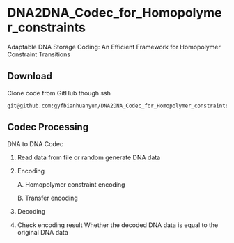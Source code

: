 # DNA2DNA_Codec_for_Homopolymer_constraints
Adaptable DNA Storage Coding: An Efficient Framework for Homopolymer Constraint Transitions

## Download
Clone code from GitHub though ssh
```
git@github.com:gyfbianhuanyun/DNA2DNA_Codec_for_Homopolymer_constraints.git
```

## Codec Processing
DNA to DNA Codec

1. Read data from file or random generate DNA data
2. Encoding

    A. Homopolymer constraint encoding

    B. Transfer encoding

3. Decoding
4. Check encoding result
    Whether the decoded DNA data is equal to the original DNA data

